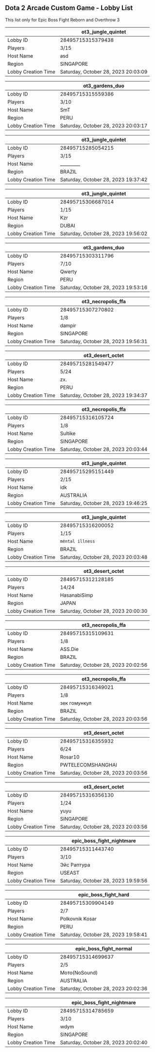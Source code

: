 ## Dota 2 Arcade Custom Game - Lobby List

This list only for Epic Boss Fight Reborn and Overthrow 3

|  | ot3_jungle_quintet |
| ------ | ------ |
| Lobby ID | 28495715315379438 |
| Players | 3/15 |
| Host Name | asd |
| Region | SINGAPORE |
| Lobby Creation Time | Saturday, October 28, 2023 20:03:09 |


|  | ot3_gardens_duo |
| ------ | ------ |
| Lobby ID | 28495715315559386 |
| Players | 3/10 |
| Host Name | SmT |
| Region | PERU |
| Lobby Creation Time | Saturday, October 28, 2023 20:03:17 |


|  | ot3_jungle_quintet |
| ------ | ------ |
| Lobby ID | 28495715285054215 |
| Players | 3/15 |
| Host Name | _________ |
| Region | BRAZIL |
| Lobby Creation Time | Saturday, October 28, 2023 19:37:42 |


|  | ot3_jungle_quintet |
| ------ | ------ |
| Lobby ID | 28495715306687014 |
| Players | 1/15 |
| Host Name | Kzr |
| Region | DUBAI |
| Lobby Creation Time | Saturday, October 28, 2023 19:56:02 |


|  | ot3_gardens_duo |
| ------ | ------ |
| Lobby ID | 28495715303311796 |
| Players | 7/10 |
| Host Name | Qwerty |
| Region | PERU |
| Lobby Creation Time | Saturday, October 28, 2023 19:53:16 |


|  | ot3_necropolis_ffa |
| ------ | ------ |
| Lobby ID | 28495715307270802 |
| Players | 1/8 |
| Host Name | dampir |
| Region | SINGAPORE |
| Lobby Creation Time | Saturday, October 28, 2023 19:56:31 |


|  | ot3_desert_octet |
| ------ | ------ |
| Lobby ID | 28495715281549477 |
| Players | 5/24 |
| Host Name | zx. |
| Region | PERU |
| Lobby Creation Time | Saturday, October 28, 2023 19:34:37 |


|  | ot3_necropolis_ffa |
| ------ | ------ |
| Lobby ID | 28495715316105724 |
| Players | 1/8 |
| Host Name | Sultike |
| Region | SINGAPORE |
| Lobby Creation Time | Saturday, October 28, 2023 20:03:44 |


|  | ot3_jungle_quintet |
| ------ | ------ |
| Lobby ID | 28495715295151449 |
| Players | 2/15 |
| Host Name | idk |
| Region | AUSTRALIA |
| Lobby Creation Time | Saturday, October 28, 2023 19:46:25 |


|  | ot3_jungle_quintet |
| ------ | ------ |
| Lobby ID | 28495715316200052 |
| Players | 1/15 |
| Host Name | `mёntal illness` |
| Region | BRAZIL |
| Lobby Creation Time | Saturday, October 28, 2023 20:03:48 |


|  | ot3_desert_octet |
| ------ | ------ |
| Lobby ID | 28495715312128185 |
| Players | 14/24 |
| Host Name | HasanabiSimp |
| Region | JAPAN |
| Lobby Creation Time | Saturday, October 28, 2023 20:00:30 |


|  | ot3_necropolis_ffa |
| ------ | ------ |
| Lobby ID | 28495715315109631 |
| Players | 1/8 |
| Host Name | ASS.Die |
| Region | BRAZIL |
| Lobby Creation Time | Saturday, October 28, 2023 20:02:56 |


|  | ot3_necropolis_ffa |
| ------ | ------ |
| Lobby ID | 28495715316349021 |
| Players | 1/8 |
| Host Name | зек гомункул |
| Region | BRAZIL |
| Lobby Creation Time | Saturday, October 28, 2023 20:03:56 |


|  | ot3_desert_octet |
| ------ | ------ |
| Lobby ID | 28495715316355932 |
| Players | 6/24 |
| Host Name | Rosar10 |
| Region | PWTELECOMSHANGHAI |
| Lobby Creation Time | Saturday, October 28, 2023 20:03:56 |


|  | ot3_desert_octet |
| ------ | ------ |
| Lobby ID | 28495715316356130 |
| Players | 1/24 |
| Host Name | yuyu |
| Region | SINGAPORE |
| Lobby Creation Time | Saturday, October 28, 2023 20:03:56 |


|  | epic_boss_fight_nightmare |
| ------ | ------ |
| Lobby ID | 28495715311443740 |
| Players | 3/10 |
| Host Name | Эйс Раптура |
| Region | USEAST |
| Lobby Creation Time | Saturday, October 28, 2023 19:59:56 |


|  | epic_boss_fight_hard |
| ------ | ------ |
| Lobby ID | 28495715309904149 |
| Players | 2/7 |
| Host Name | Polkovnik Kosar |
| Region | PERU |
| Lobby Creation Time | Saturday, October 28, 2023 19:58:41 |


|  | epic_boss_fight_normal |
| ------ | ------ |
| Lobby ID | 28495715314699637 |
| Players | 2/5 |
| Host Name | Мото(NoSound) |
| Region | AUSTRALIA |
| Lobby Creation Time | Saturday, October 28, 2023 20:02:36 |


|  | epic_boss_fight_nightmare |
| ------ | ------ |
| Lobby ID | 28495715314785659 |
| Players | 3/10 |
| Host Name | wdym |
| Region | SINGAPORE |
| Lobby Creation Time | Saturday, October 28, 2023 20:02:40 |



